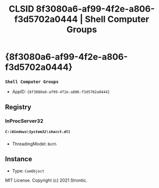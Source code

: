 ﻿---
title: "CLSID 8f3080a6-af99-4f2e-a806-f3d5702a0444 | Shell Computer Groups"
excerpt: What is COM-Object CLSID 8f3080a6-af99-4f2e-a806-f3d5702a0444?
---

# {8f3080a6-af99-4f2e-a806-f3d5702a0444}

### `Shell Computer Groups`
* AppID: `{8f3080a6-af99-4f2e-a806-f3d5702a0444}`

## Registry


### InProcServer32

##### `C:\Windows\System32\shacct.dll`
* ThreadingModel: `Both`

## Instance

* Type: `ComObject`

MIT License. Copyright (c) 2021 Strontic.


